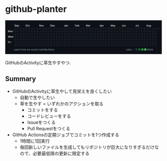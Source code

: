 # github-planter

<img src="./github_activity_001.png" width="600px"/>

GitHubのActivityに草生やすやつ.


## Summary

* GitHubのActivityに草生やして見栄えを良くしたい
  * 自動で生やしたい
  * 草を生やす = いずれかのアクションを取る
    * コミットをする
    * コードレビューをする
    * Issueをつくる
    * Pull Requestをつくる
* GitHub Actionsの定期ジョブでコミットを1つ作成する
  * 1時間に1回実行
  * 毎回新しいファイルを生成してもリポジトリが巨大になりすぎるだけなので、必要最低限の更新に限定する
